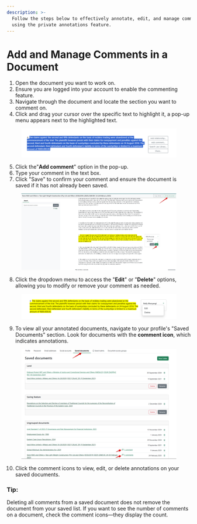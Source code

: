 ```yaml
---
description: >-
  Follow the steps below to effectively annotate, edit, and manage comments
  using the private annotations feature.
---
```


# Add and Manage Comments in a Document

1. Open the document you want to work on.
2. Ensure you are logged into your account to enable the commenting feature.
3. Navigate through the document and locate the section you want to comment on.
4. Click and drag your cursor over the specific text to highlight it, a pop-up menu appears next to the highlighted text.

<figure><img src="../.gitbook/assets/ulii--comments 1.png" alt=""><figcaption></figcaption></figure>

5. Click the"**Add comment**" option in the pop-up.
6. Type your comment in the text box.
7. Click "Save" to confirm your comment and ensure the document is saved if it has not already been saved.

<figure><img src="../.gitbook/assets/ulii--comments 2.png" alt=""><figcaption></figcaption></figure>

8. Click the dropdown menu to access the "**Edit**" or "**Delete**" options, allowing you to modify or remove your comment as needed.

<figure><img src="../.gitbook/assets/ulii--comments 3.png" alt=""><figcaption></figcaption></figure>

9. To view all your annotated documents, navigate to your profile's "Saved Documents" section. Look for documents with the **comment icon**, which indicates annotations.

<figure><img src="../.gitbook/assets/ulii--untitled.png" alt=""><figcaption></figcaption></figure>

10. Click the comment icons to view, edit, or delete annotations on your saved documents.

### Tip:

Deleting all comments from a saved document does not remove the document from your saved list. If you want to see the number of comments on a document, check the comment icons—they display the count.